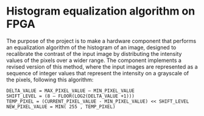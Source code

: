 # Histogram equalization algorithm on FPGA
The purpose of the project is to make a hardware component that performs an equalization algorithm of the histogram of an image, designed to recalibrate the contrast of the input image by distributing the intensity values of the pixels over a wider range. The component implements a revised version of this method, where the input images are represented as a sequence of integer values that represent the intensity on a grayscale of the pixels, following this algorithm:
```
DELTA_VALUE = MAX_PIXEL_VALUE – MIN_PIXEL_VALUE 
SHIFT_LEVEL = (8 – FLOOR(LOG2(DELTA_VALUE +1))) 
TEMP_PIXEL = (CURRENT_PIXEL_VALUE - MIN_PIXEL_VALUE) << SHIFT_LEVEL 
NEW_PIXEL_VALUE = MIN( 255 , TEMP_PIXEL)
```
